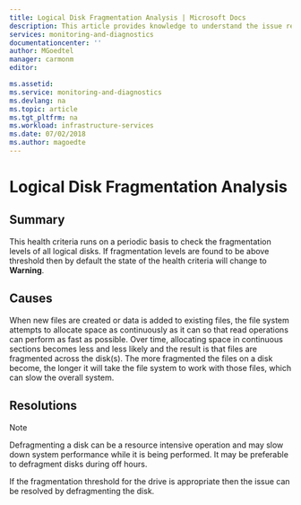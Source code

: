 ```yaml
---
title: Logical Disk Fragmentation Analysis | Microsoft Docs
description: This article provides knowledge to understand the issue reported, what are the possible causes, and how to resolve the health issue identified by Azure Monitor VM Health.
services: monitoring-and-diagnostics
documentationcenter: ''
author: MGoedtel
manager: carmonm
editor: 

ms.assetid: 
ms.service: monitoring-and-diagnostics
ms.devlang: na
ms.topic: article
ms.tgt_pltfrm: na
ms.workload: infrastructure-services
ms.date: 07/02/2018
ms.author: magoedte
---
```


# Logical Disk Fragmentation Analysis
		
## Summary

This health criteria runs on a periodic basis to check the fragmentation levels of all logical disks.  If fragmentation levels are found to be above threshold then by default the state of the health criteria will change to **Warning**. 

## Causes

When new files are created or data is added to existing files, the file system attempts to allocate space as continuously as it can so that read operations can perform as fast as possible.  Over time, allocating space in continuous sections becomes less and less likely and the result is that files are fragmented across the disk(s).  The more fragmented the files on a disk become, the longer it will take the file system to work with those files, which can slow the overall system.

## Resolutions

>[!NOTE]
>Defragmenting a disk can be a resource intensive operation and may slow down system performance while it is being performed.  It may be preferable to defragment disks during off hours.
				
If the fragmentation threshold for the drive is appropriate then the issue can be resolved by defragmenting the disk.